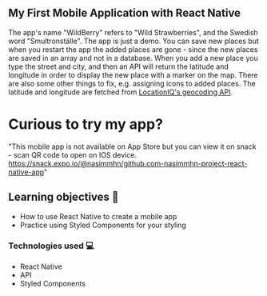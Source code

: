 
## My First Mobile Application with React Native


The app's name "WildBerry" refers to "Wild Strawberries", and the Swedish word "Smultronställe".
The app is just a demo. You can save new places but when you restart the app the added places are gone - since the new places are saved in an array and not in a database.
When you add a new place you type the street and city, and then an API will return the latitude and longitude in order to display the new place with a marker on the map.
There are also some other things to fix, e.g. assigning icons to added places.
The latitude and longitude are fetched from [LocationIQ's geocoding API](https://locationiq.com/). 

# Curious to try my app?

"This mobile app is not available on App Store but you can view it on snack - scan QR code to open on IOS device. https://snack.expo.io/@nasimmhn/github.com-nasimmhn-project-react-native-app"


## Learning objectives 🧠

- How to use React Native to create a mobile app
- Practice using Styled Components for your styling

### Technologies used  💻

- React Native
- API
- Styled Components



